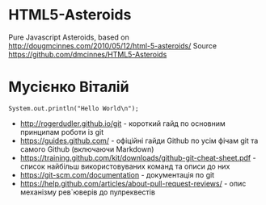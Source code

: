 HTML5-Asteroids
===============

Pure Javascript Asteroids, based on http://dougmcinnes.com/2010/05/12/html-5-asteroids/ 
Source https://github.com/dmcinnes/HTML5-Asteroids


# Мусієнко Віталій

```C\C++
System.out.println("Hello World\n");
```

* http://rogerdudler.github.io/git - короткий гайд по основним принципам роботи із git 
* https://guides.github.com/ - офіційні гайди Github по усім фічам git та самого Github (включаючи Markdown)
* https://training.github.com/kit/downloads/github-git-cheat-sheet.pdf - список найбільш використовуваних команд та описи до них
* https://git-scm.com/documentation - документація по git
* https://help.github.com/articles/about-pull-request-reviews/ - опис механізму рев`юверів до пулреквестів